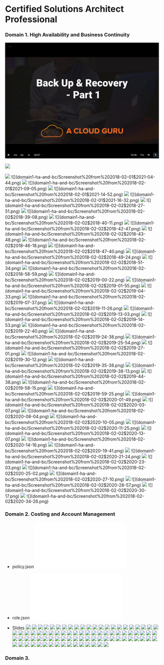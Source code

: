 # Certified Solutions Architect Professional

### Domain 1. High Availability and Business Continuity

![](domain1-ha-and-bc/Screenshot%20from%202018-02-01%2020-45-04.png)


![](domain1-ha-and-bc/Screenshot%20from%202018-02-01$2020-47-04.png)


![](domain1-ha-and-bc/Screenshot%20from%202018-02-01$2020-58-58.png)
![](domain1-ha-and-bc/Screenshot%20from%202018-02-01$2021-04-44.png)
![](domain1-ha-and-bc/Screenshot%20from%202018-02-01$2021-07-15.png)
![](domain1-ha-and-bc/Screenshot%20from%202018-02-01$2021-09-05.png)
![](domain1-ha-and-bc/Screenshot%20from%202018-02-01$2021-10-39.png)
![](domain1-ha-and-bc/Screenshot%20from%202018-02-01$2021-14-52.png)
![](domain1-ha-and-bc/Screenshot%20from%202018-02-01$2021-15-50.png)
![](domain1-ha-and-bc/Screenshot%20from%202018-02-01$2021-16-32.png)
![](domain1-ha-and-bc/Screenshot%20from%202018-02-01$2021-17-45.png)
![](domain1-ha-and-bc/Screenshot%20from%202018-02-02$2018-27-51.png)
![](domain1-ha-and-bc/Screenshot%20from%202018-02-02$2018-37-51.png)
![](domain1-ha-and-bc/Screenshot%20from%202018-02-02$2018-39-08.png)
![](domain1-ha-and-bc/Screenshot%20from%202018-02-02$2018-39-17.png)
![](domain1-ha-and-bc/Screenshot%20from%202018-02-02$2018-40-11.png)
![](domain1-ha-and-bc/Screenshot%20from%202018-02-02$2018-41-40.png)
![](domain1-ha-and-bc/Screenshot%20from%202018-02-02$2018-42-47.png)
![](domain1-ha-and-bc/Screenshot%20from%202018-02-02$2018-42-56.png)
![](domain1-ha-and-bc/Screenshot%20from%202018-02-02$2018-43-48.png)
![](domain1-ha-and-bc/Screenshot%20from%202018-02-02$2018-44-16.png)
![](domain1-ha-and-bc/Screenshot%20from%202018-02-02$2018-46-18.png)
![](domain1-ha-and-bc/Screenshot%20from%202018-02-02$2018-46-59.png)
![](domain1-ha-and-bc/Screenshot%20from%202018-02-02$2018-47-40.png)
![](domain1-ha-and-bc/Screenshot%20from%202018-02-02$2018-48-40.png)
![](domain1-ha-and-bc/Screenshot%20from%202018-02-02$2018-49-24.png)
![](domain1-ha-and-bc/Screenshot%20from%202018-02-02$2018-50-13.png)
![](domain1-ha-and-bc/Screenshot%20from%202018-02-02$2018-51-34.png)
![](domain1-ha-and-bc/Screenshot%20from%202018-02-02$2018-57-09.png)
![](domain1-ha-and-bc/Screenshot%20from%202018-02-02$2018-58-59.png)
![](domain1-ha-and-bc/Screenshot%20from%202018-02-02$2018-59-31.png)
![](domain1-ha-and-bc/Screenshot%20from%202018-02-02$2019-00-22.png)
![](domain1-ha-and-bc/Screenshot%20from%202018-02-02$2019-01-14.png)
![](domain1-ha-and-bc/Screenshot%20from%202018-02-02$2019-01-55.png)
![](domain1-ha-and-bc/Screenshot%20from%202018-02-02$2019-03-56.png)
![](domain1-ha-and-bc/Screenshot%20from%202018-02-02$2019-04-33.png)
![](domain1-ha-and-bc/Screenshot%20from%202018-02-02$2019-06-37.png)
![](domain1-ha-and-bc/Screenshot%20from%202018-02-02$2019-07-37.png)
![](domain1-ha-and-bc/Screenshot%20from%202018-02-02$2019-08-55.png)
![](domain1-ha-and-bc/Screenshot%20from%202018-02-02$2019-11-26.png)
![](domain1-ha-and-bc/Screenshot%20from%202018-02-02$2019-12-36.png)
![](domain1-ha-and-bc/Screenshot%20from%202018-02-02$2019-13-03.png)
![](domain1-ha-and-bc/Screenshot%20from%202018-02-02$2019-14-25.png)
![](domain1-ha-and-bc/Screenshot%20from%202018-02-02$2019-14-53.png)
![](domain1-ha-and-bc/Screenshot%20from%202018-02-02$2019-20-35.png)
![](domain1-ha-and-bc/Screenshot%20from%202018-02-02$2019-22-40.png)
![](domain1-ha-and-bc/Screenshot%20from%202018-02-02$2019-24-05.png)
![](domain1-ha-and-bc/Screenshot%20from%202018-02-02$2019-24-38.png)
![](domain1-ha-and-bc/Screenshot%20from%202018-02-02$2019-25-05.png)
![](domain1-ha-and-bc/Screenshot%20from%202018-02-02$2019-25-54.png)
![](domain1-ha-and-bc/Screenshot%20from%202018-02-02$2019-26-30.png)
![](domain1-ha-and-bc/Screenshot%20from%202018-02-02$2019-27-01.png)
![](domain1-ha-and-bc/Screenshot%20from%202018-02-02$2019-28-49.png)
![](domain1-ha-and-bc/Screenshot%20from%202018-02-02$2019-30-12.png)
![](domain1-ha-and-bc/Screenshot%20from%202018-02-02$2019-31-53.png)
![](domain1-ha-and-bc/Screenshot%20from%202018-02-02$2019-35-38.png)
![](domain1-ha-and-bc/Screenshot%20from%202018-02-02$2019-37-38.png)
![](domain1-ha-and-bc/Screenshot%20from%202018-02-02$2019-38-13.png)
![](domain1-ha-and-bc/Screenshot%20from%202018-02-02$2019-43-19.png)
![](domain1-ha-and-bc/Screenshot%20from%202018-02-02$2019-44-38.png)
![](domain1-ha-and-bc/Screenshot%20from%202018-02-02$2019-47-25.png)
![](domain1-ha-and-bc/Screenshot%20from%202018-02-02$2019-58-15.png)
![](domain1-ha-and-bc/Screenshot%20from%202018-02-02$2019-59-15.png)
![](domain1-ha-and-bc/Screenshot%20from%202018-02-02$2019-59-25.png)
![](domain1-ha-and-bc/Screenshot%20from%202018-02-02$2020-00-15.png)
![](domain1-ha-and-bc/Screenshot%20from%202018-02-02$2020-01-49.png)
![](domain1-ha-and-bc/Screenshot%20from%202018-02-02$2020-03-01.png)
![](domain1-ha-and-bc/Screenshot%20from%202018-02-02$2020-03-07.png)
![](domain1-ha-and-bc/Screenshot%20from%202018-02-02$2020-07-04.png)
![](domain1-ha-and-bc/Screenshot%20from%202018-02-02$2020-08-04.png)
![](domain1-ha-and-bc/Screenshot%20from%202018-02-02$2020-09-37.png)
![](domain1-ha-and-bc/Screenshot%20from%202018-02-02$2020-10-05.png)
![](domain1-ha-and-bc/Screenshot%20from%202018-02-02$2020-10-22.png)
![](domain1-ha-and-bc/Screenshot%20from%202018-02-02$2020-11-25.png)
![](domain1-ha-and-bc/Screenshot%20from%202018-02-02$2020-12-35.png)
![](domain1-ha-and-bc/Screenshot%20from%202018-02-02$2020-13-07.png)
![](domain1-ha-and-bc/Screenshot%20from%202018-02-02$2020-13-42.png)
![](domain1-ha-and-bc/Screenshot%20from%202018-02-02$2020-14-16.png)
![](domain1-ha-and-bc/Screenshot%20from%202018-02-02$2020-15-03.png)
![](domain1-ha-and-bc/Screenshot%20from%202018-02-02$2020-19-41.png)
![](domain1-ha-and-bc/Screenshot%20from%202018-02-02$2020-20-10.png)
![](domain1-ha-and-bc/Screenshot%20from%202018-02-02$2020-21-24.png)
![](domain1-ha-and-bc/Screenshot%20from%202018-02-02$2020-22-35.png)
![](domain1-ha-and-bc/Screenshot%20from%202018-02-02$2020-23-03.png)
![](domain1-ha-and-bc/Screenshot%20from%202018-02-02$2020-23-20.png)
![](domain1-ha-and-bc/Screenshot%20from%202018-02-02$2020-25-02.png)
![](domain1-ha-and-bc/Screenshot%20from%202018-02-02$2020-25-30.png)
![](domain1-ha-and-bc/Screenshot%20from%202018-02-02$2020-27-10.png)
![](domain1-ha-and-bc/Screenshot%20from%202018-02-02$2020-28-33.png)
![](domain1-ha-and-bc/Screenshot%20from%202018-02-02$2020-28-57.png)
![](domain1-ha-and-bc/Screenshot%20from%202018-02-02$2020-29-39.png)
![](domain1-ha-and-bc/Screenshot%20from%202018-02-02$2020-30-17.png)
![](domain1-ha-and-bc/Screenshot%20from%202018-02-02$2020-33-17.png)
![](domain1-ha-and-bc/Screenshot%20from%202018-02-02$2020-34-26.png)

### Domain 2. Costing and Account Management

* policy.json
![](domain2-costing-and-acc-mgmnt/polcy.json)
* role.json
![](domain2-costing-and-acc-mgmnt/role.json)

* Slides
![](domain2-costing-and-acc-mgmnt/Screenshot%20from$202018-02-04$2012-33-05.png)
![](domain2-costing-and-acc-mgmnt/Screenshot%20from$202018-02-04$2013-30-42.png)
![](domain2-costing-and-acc-mgmnt/Screenshot%20from$202018-02-04$2013-30-54.png)
![](domain2-costing-and-acc-mgmnt/Screenshot%20from$202018-02-04$2013-31-03.png)
![](domain2-costing-and-acc-mgmnt/Screenshot%20from$202018-02-04$2013-31-13.png)
![](domain2-costing-and-acc-mgmnt/Screenshot%20from$202018-02-04$2013-31-17.png)
![](domain2-costing-and-acc-mgmnt/Screenshot%20from$202018-02-04$2013-31-36.png)
![](domain2-costing-and-acc-mgmnt/Screenshot%20from$202018-02-04$2013-31-49.png)
![](domain2-costing-and-acc-mgmnt/Screenshot%20from$202018-02-04$2013-32-05.png)
![](domain2-costing-and-acc-mgmnt/Screenshot%20from$202018-02-04$2013-32-10.png)
![](domain2-costing-and-acc-mgmnt/Screenshot%20from$202018-02-04$2013-32-12.png)
![](domain2-costing-and-acc-mgmnt/Screenshot%20from$202018-02-04$2013-32-15.png)
![](domain2-costing-and-acc-mgmnt/Screenshot%20from$202018-02-04$2013-32-21.png)
![](domain2-costing-and-acc-mgmnt/Screenshot%20from$202018-02-04$2013-32-34.png)
![](domain2-costing-and-acc-mgmnt/Screenshot%20from$202018-02-04$2013-32-47.png)
![](domain2-costing-and-acc-mgmnt/Screenshot%20from$202018-02-04$2013-32-56.png)
![](domain2-costing-and-acc-mgmnt/Screenshot%20from$202018-02-04$2013-36-49.png)
![](domain2-costing-and-acc-mgmnt/Screenshot%20from$202018-02-04$2013-36-56.png)
![](domain2-costing-and-acc-mgmnt/Screenshot%20from$202018-02-04$2013-37-14.png)
![](domain2-costing-and-acc-mgmnt/Screenshot%20from$202018-02-04$2013-38-10.png)
![](domain2-costing-and-acc-mgmnt/Screenshot%20from$202018-02-04$2013-38-19.png)
![](domain2-costing-and-acc-mgmnt/Screenshot%20from$202018-02-04$2013-41-32.png)
![](domain2-costing-and-acc-mgmnt/Screenshot%20from$202018-02-04$2014-28-33.png)
![](domain2-costing-and-acc-mgmnt/Screenshot%20from$202018-02-04$2014-29-36.png)
![](domain2-costing-and-acc-mgmnt/Screenshot%20from$202018-02-04$2014-31-35.png)
![](domain2-costing-and-acc-mgmnt/Screenshot%20from$202018-02-04$2014-34-00.png)
![](domain2-costing-and-acc-mgmnt/Screenshot%20from$202018-02-04$2014-34-22.png)
![](domain2-costing-and-acc-mgmnt/Screenshot%20from$202018-02-04$2014-35-20.png)
![](domain2-costing-and-acc-mgmnt/Screenshot%20from$202018-02-04$2014-36-17.png)
![](domain2-costing-and-acc-mgmnt/Screenshot%20from$202018-02-04$2014-37-21.png)
![](domain2-costing-and-acc-mgmnt/Screenshot%20from$202018-02-04$2014-38-16.png)
![](domain2-costing-and-acc-mgmnt/Screenshot%20from$202018-02-04$2014-39-19.png)
![](domain2-costing-and-acc-mgmnt/Screenshot%20from$202018-02-04$2014-39-41.png)
![](domain2-costing-and-acc-mgmnt/Screenshot%20from$202018-02-04$2014-40-11.png)
![](domain2-costing-and-acc-mgmnt/Screenshot%20from$202018-02-04$2014-41-12.png)
![](domain2-costing-and-acc-mgmnt/Screenshot%20from$202018-02-04$2014-43-47.png)
![](domain2-costing-and-acc-mgmnt/Screenshot%20from$202018-02-04$2014-43-59.png)
![](domain2-costing-and-acc-mgmnt/Screenshot%20from$202018-02-04$2014-44-49.png)
![](domain2-costing-and-acc-mgmnt/Screenshot%20from$202018-02-04$2014-45-48.png)
![](domain2-costing-and-acc-mgmnt/Screenshot%20from$202018-02-04$2014-46-05.png)
![](domain2-costing-and-acc-mgmnt/Screenshot%20from$202018-02-04$2014-46-35.png)
![](domain2-costing-and-acc-mgmnt/Screenshot%20from$202018-02-04$2014-47-53.png)
![](domain2-costing-and-acc-mgmnt/Screenshot%20from$202018-02-04$2014-48-34.png)
![](domain2-costing-and-acc-mgmnt/Screenshot%20from$202018-02-04$2014-49-58.png)
![](domain2-costing-and-acc-mgmnt/Screenshot%20from$202018-02-04$2014-51-21.png)
![](domain2-costing-and-acc-mgmnt/Screenshot%20from$202018-02-04$2014-52-28.png)
![](domain2-costing-and-acc-mgmnt/Screenshot%20from$202018-02-04$2014-53-46.png)
![](domain2-costing-and-acc-mgmnt/Screenshot%20from$202018-02-04$2014-55-59.png)
![](domain2-costing-and-acc-mgmnt/Screenshot%20from$202018-02-04$2014-57-18.png)
![](domain2-costing-and-acc-mgmnt/Screenshot%20from$202018-02-04$2014-58-49.png)
![](domain2-costing-and-acc-mgmnt/Screenshot%20from$202018-02-04$2014-59-48.png)
![](domain2-costing-and-acc-mgmnt/Screenshot%20from$202018-02-04$2015-00-42.png)
![](domain2-costing-and-acc-mgmnt/Screenshot%20from$202018-02-04$2015-01-49.png)
![](domain2-costing-and-acc-mgmnt/Screenshot%20from$202018-02-04$2015-03-28.png)
![](domain2-costing-and-acc-mgmnt/Screenshot%20from$202018-02-04$2015-04-14.png)
![](domain2-costing-and-acc-mgmnt/Screenshot%20from$202018-02-04$2015-05-32.png)
![](domain2-costing-and-acc-mgmnt/Screenshot%20from$202018-02-04$2015-06-12.png)
![](domain2-costing-and-acc-mgmnt/Screenshot%20from$202018-02-04$2015-07-12.png)
![](domain2-costing-and-acc-mgmnt/Screenshot%20from$202018-02-04$2015-08-45.png)
![](domain2-costing-and-acc-mgmnt/Screenshot%20from$202018-02-04$2015-08-55.png)
![](domain2-costing-and-acc-mgmnt/Screenshot%20from$202018-02-04$2015-09-42.png)
![](domain2-costing-and-acc-mgmnt/Screenshot%20from$202018-02-04$2015-10-06.png)
![](domain2-costing-and-acc-mgmnt/Screenshot%20from$202018-02-04$2015-10-23.png)
![](domain2-costing-and-acc-mgmnt/Screenshot%20from$202018-02-04$2015-12-52.png)
![](domain2-costing-and-acc-mgmnt/Screenshot%20from$202018-02-04$2015-13-28.png)
![](domain2-costing-and-acc-mgmnt/Screenshot%20from$202018-02-04$2015-15-54.png)
![](domain2-costing-and-acc-mgmnt/Screenshot%20from$202018-02-04$2020-19-54.png)
![](domain2-costing-and-acc-mgmnt/Screenshot%20from$202018-02-04$2020-20-47.png)
![](domain2-costing-and-acc-mgmnt/Screenshot%20from$202018-02-04$2020-26-38.png)
![](domain2-costing-and-acc-mgmnt/Screenshot%20from$202018-02-04$2020-28-30.png)
![](domain2-costing-and-acc-mgmnt/Screenshot%20from$202018-02-04$2020-29-00.png)
![](domain2-costing-and-acc-mgmnt/Screenshot%20from$202018-02-04$2020-29-33.png)
![](domain2-costing-and-acc-mgmnt/Screenshot%20from$202018-02-04$2020-30-38.png)
![](domain2-costing-and-acc-mgmnt/Screenshot%20from$202018-02-04$2020-31-21.png)
![](domain2-costing-and-acc-mgmnt/Screenshot%20from$202018-02-04$2020-33-02.png)
![](domain2-costing-and-acc-mgmnt/Screenshot%20from$202018-02-04$2020-34-40.png)
![](domain2-costing-and-acc-mgmnt/Screenshot%20from$202018-02-04$2020-35-24.png)
![](domain2-costing-and-acc-mgmnt/Screenshot%20from$202018-02-04$2020-35-54.png)
![](domain2-costing-and-acc-mgmnt/Screenshot%20from$202018-02-04$2020-38-19.png)
![](domain2-costing-and-acc-mgmnt/Screenshot%20from$202018-02-04$2020-41-08.png)
![](domain2-costing-and-acc-mgmnt/Screenshot%20from$202018-02-04$2020-42-38.png)
![](domain2-costing-and-acc-mgmnt/Screenshot%20from$202018-02-04$2020-44-36.png)
![](domain2-costing-and-acc-mgmnt/Screenshot%20from$202018-02-04$2020-49-38.png)
![](domain2-costing-and-acc-mgmnt/Screenshot%20from$202018-02-04$2020-51-23.png)
![](domain2-costing-and-acc-mgmnt/Screenshot%20from$202018-02-04$2020-54-29.png)
![](domain2-costing-and-acc-mgmnt/Screenshot%20from$202018-02-04$2020-57-53.png)

### Domain 3.
